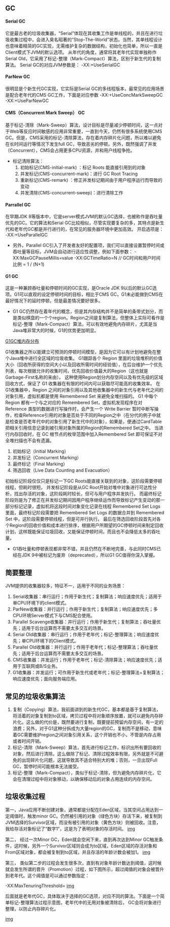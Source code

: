 ## GC
#### Serial GC
它是最古老的垃圾收集器，“Serial”体现在其收集工作是单线程的，并且在进行垃圾收集过程中，会进入臭名昭著的“Stop-The-World”状态。当然，其单线程设计也意味着精简的GC实现，无需维护复杂的数据结构，初始化也简单，所以一直是Client模式下JVM的默认选项。
从年代的角度，通常将其老年代实现单独称作Serial Old，它采用了标记-整理（Mark-Compact）算法，区别于新生代的复制算法。
Serial GC的对应JVM参数是：
-XX:+UseSerialGC
 
#### ParNew GC
很明显是个新生代GC实现，它实际是Serial GC的多线程版本，最常见的应用场景是配合老年代的CMS GC工作，下面是对应参数
-XX:+UseConcMarkSweepGC -XX:+UseParNewGC

#### CMS（Concurrent Mark Sweep） GC
基于标记-清除（Mark-Sweep）算法，设计目标是尽量减少停顿时间，这一点对于Web等反应时间敏感的应用非常重要，一直到今天，仍然有很多系统使用CMS GC。但是，CMS采用的标记-清除算法，存在着内存碎片化问题，所以难以避免在长时间运行等情况下发生full GC，导致恶劣的停顿。另外，既然强调了并发（Concurrent），CMS会占用更多CPU资源，并和用户线程争抢。

* 标记清除算法：
    1. 初始标记(CMS-initial-mark) ：标记 Roots 能直接引用到的对象
    2. 并发标记(CMS-concurrent-mark)：进行 GC Root Tracing
    3. 重新标记(CMS-remark) ：修正并发标记期间由于用户程序运行而导致的变动
    4. 并发清除(CMS-concurrent-sweep)：进行清除工作

#### Parrallel GC
在早期JDK 8等版本中，它是server模式JVM的默认GC选择，也被称作是吞吐量优先的GC。它的算法和Serial GC比较相似，尽管实现要复杂的多，其特点是新生代和老年代GC都是并行进行的，在常见的服务器环境中更加高效。
开启选项是：
-XX:+UseParallelGC

* 另外，Parallel GC引入了开发者友好的配置项，我们可以直接设置暂停时间或吞吐量等目标，JVM会自动进行适应性调整，例如下面参数：
-XX:MaxGCPauseMillis=value
-XX:GCTimeRatio=N // GC时间和用户时间比例 = 1 / (N+1)

#### G1 GC
这是一种兼顾吞吐量和停顿时间的GC实现，是Oracle JDK 9以后的默认GC选项。G1可以直观的设定停顿时间的目标，相比于CMS GC，G1未必能做到CMS在最好情况下的延时停顿，但是最差情况要好很多。
* G1 GC仍然存在着年代的概念，但是其内存结构并不是简单的条带式划分，而是类似棋盘的一个个region。Region之间是复制算法，但整体上实际可看作是标记-整理（Mark-Compact）算法，可以有效地避免内存碎片，尤其是当Java堆非常大的时候，G1的优势更加明显。

[G1GC堆内存分布](../../../static/img/G1GC堆内存分布.jpg)

G1收集器之所以能建立可预测的停顿时间模型，是因为它可以有计划地避免在整个Java堆中进行全区域的垃圾收集。 G1跟踪各个 Region 里面的垃圾堆积的价值大小（回收所获得的空间大小以及回收所需时间的经验值），在后台维护一个优先列表，每次根据允许的收集时间，优先回收价值最大的Region（这也就是Garbage-First名称的来由）。 这种使用Region划分内存空间以及有优先级的区域回收方式，保证了 G1 收集器在有限的时间内可以获取尽可能高的收集效率。
在G1收集器中，Region 之间的对象引用以及其他收集器中的新生代与老年代之间的对象引用，虚拟机都是使用 Remembered Set 来避免全堆扫描的。 G1 中每个 Region 都有一个与之对应的 Remembered Set，虚拟机发现程序在对 Reference 类型的数据进行写操作时，会产生一个 Write Barrier 暂时中断写操作，检查Reference引用的对象是否处于不同的Region之中（在分代的例子中就是检查是否老年代中的对象引用了新生代中的对象），如果是，便通过CardTable把相关引用信息记录到被引用对象所属的Region的Remembered Set之中。 当进行内存回收时，在 GC 根节点的枚举范围中加入Remembered Set 即可保证不对全堆扫描也不会有遗漏。

1. 初始标记（Initial Marking）
2. 并发标记（Concurrent Marking）
3. 最终标记（Final Marking）
4. 筛选回收（Live Data Counting and Evacuation）

初始标记阶段仅仅只是标记一下GC Roots能直接关联到的对象，这阶段需要停顿线程，但耗时很短。 并发标记阶段是从GC Root开始对堆中对象进行可达性分析，找出存活的对象，这阶段耗时较长，但可与用户程序并发执行。 而最终标记阶段则是为了修正在并发标记期间因用户程序继续运作而导致标记产生变动的那一部分标记记录，虚拟机将这段时间对象变化记录在线程 Remembered Set Logs 里面，最终标记阶段需要把 Remembered Set Logs 的数据合并到 Remembered Set 中，这阶段需要停顿线程，但是可并行执行。 最后在筛选回收阶段首先对各个Region的回收价值和成本进行排序，根据用户所期望的GC停顿时间来制定回收计划，这样既能保证垃圾回收，又能保证停顿时间，而且也不会降低太多的吞吐量。

* G1吞吐量和停顿表现都非常不错，并且仍然在不断地完善，与此同时CMS已经在JDK 9中被标记为废弃（deprecated），所以G1 GC值得你深入掌握。

## 简要整理
JVM提供的收集器较多，特征不一，适用于不同的业务场景：
1. Serial收集器：串行运行；作用于新生代；复制算法；响应速度优先；适用于单CPU环境下的client模式。
2. ParNew收集器：并行运行；作用于新生代；复制算法；响应速度优先；多CPU环境Server模式下与CMS配合使用。
3. Parallel Scavenge收集器：并行运行；作用于新生代；复制算法；吞吐量优先；适用于后台运算而不需要太多交互的场景。
4. Serial Old收集器：串行运行；作用于老年代；标记-整理算法；响应速度优先；单CPU环境下的Client模式。
5. Parallel Old收集器：并行运行；作用于老年代；标记-整理算法；吞吐量优先；适用于后台运算而不需要太多交互的场景。
6. CMS收集器：并发运行；作用于老年代；标记-清除算法；响应速度优先；适用于互联网或B/S业务。
7. G1收集器：并发运行；可作用于新生代或老年代；标记-整理算法+复制算法；响应速度优先；面向服务端应用。

## 常见的垃圾收集算法
1. 复制（Copying）算法，我前面讲到的新生代GC，基本都是基于复制算法，将活着的对象复制到to区域，拷贝过程中将对象顺序放置，就可以避免内存碎片化。这么做的代价是，既然要进行复制，既要提前预留内存空间，有一定的浪费；另外，对于G1这种分拆成为大量region的GC，复制而不是移动，意味着GC需要维护region之间对象引用关系，这个开销也不小，不管是内存占用或者时间开销。
2. 标记-清除（Mark-Sweep）算法，首先进行标记工作，标识出所有要回收的对象，然后进行清除。这么做除了标记、清除过程效率有限，另外就是不可避免的出现碎片化问题，这就导致其不适合特别大的堆；否则，一旦出现Full GC，暂停时间可能根本无法接受。
3. 标记-整理（Mark-Compact），类似于标记-清除，但为避免内存碎片化，它会在清理过程中将对象移动，以确保移动后的对象占用连续的内存空间。

## 垃圾收集过程
第一，Java应用不断创建对象，通常都是分配在Eden区域，当其空间占用达到一定阈值时，触发minor GC。仍然被引用的对象（绿色方块）存活下来，被复制到JVM选择的Survivor区域，而没有被引用的对象（黄色方块）则被回收。注意，我给存活对象标记了“数字1”，这是为了表明对象的存活时间。
[img](../../../static/img/垃圾收集过程（1）.png)

第二， 经过一次Minor GC，Eden就会空闲下来，直到再次达到Minor GC触发条件，这时候，另外一个Survivor区域则会成为to区域，Eden区域的存活对象和From区域对象，都会被复制到to区域，并且存活的年龄计数会被加1。
[img](../../../static/img/垃圾收集过程（2）.png) 

第三， 类似第二步的过程会发生很多次，直到有对象年龄计数达到阈值，这时候就会发生所谓的晋升（Promotion）过程，如下图所示，超过阈值的对象会被晋升到老年代。这个阈值是可以通过参数指定：

-XX:MaxTenuringThreshold=<N>
[img](../../../static/img/垃圾收集过程（3）.png)

后面就是老年代GC，具体取决于选择的GC选项，对应不同的算法。下面是一个简单标记-整理算法过程示意图，老年代中的无用对象被清除后， GC会将对象进行整理，以防止内存碎片化。

[img](../../../static/img/垃圾收集过程（4）.png)